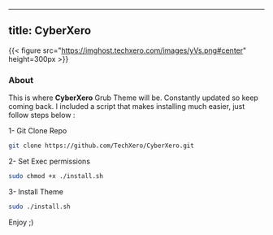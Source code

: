  
---
title: CyberXero
---

{{< figure src="https://imghost.techxero.com/images/yVs.png#center" height=300px >}}

### About

This is where **CyberXero** Grub Theme will be. Constantly updated so keep coming back. I included a script that makes installing much easier, just follow steps below :

1- Git Clone Repo

```bash
git clone https://github.com/TechXero/CyberXero.git
```

2- Set Exec permissions

```bash
sudo chmod +x ./install.sh
```

3- Install Theme

```bash
sudo ./install.sh
```

Enjoy ;)